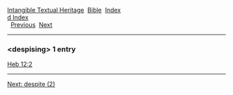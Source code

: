 [Intangible Textual Heritage](../../index)  [Bible](../index) 
[Index](index)   
[d Index](_d_)  
  [Previous](c03071)  [Next](c03073) 

------------------------------------------------------------------------

### &lt;despising&gt; 1 entry

[Heb 12:2](../kjv/heb012.htm#002)  

------------------------------------------------------------------------

[Next: despite (2)](c03073)
